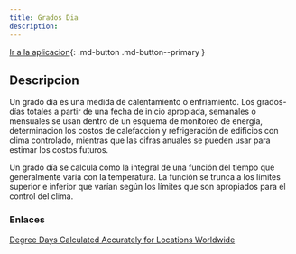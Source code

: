 ```yaml
---
title: Grados Dia
description: 
---
```


[Ir a la aplicacion](https://i411rxb9if.execute-api.eu-west-1.amazonaws.com/dev){: .md-button .md-button--primary }

## Descripcion
Un grado día es una medida de calentamiento o enfriamiento. Los grados-días totales a partir de una fecha de inicio apropiada, semanales o mensuales se usan dentro de un esquema de monitoreo  de energía, determinacion los costos de calefacción y refrigeración de edificios con clima controlado, mientras que las cifras anuales se pueden usar para estimar los costos futuros.

Un grado día se calcula como la integral de una función del tiempo que generalmente varía con la temperatura. La función se trunca a los límites superior e inferior que varían según  los límites que son apropiados para el control del clima.

### Enlaces
[Degree Days Calculated Accurately for Locations Worldwide](https://www.degreedays.net/)

